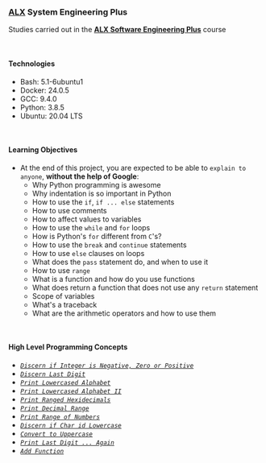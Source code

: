 ### [ALX](https://www.alxafrica.com/) System Engineering Plus

Studies carried out in the **[ALX Software Engineering Plus](https://www.alxafrica.com/software-engineering-plus/)** course

<br />

#### Technologies

* Bash:     5.1-6ubuntu1
* Docker:   24.0.5
* GCC:      9.4.0
* Python:   3.8.5
* Ubuntu:   20.04 LTS

<br />

#### Learning Objectives

* At the end of this project, you are expected to be able to `explain to anyone`, **without the help of Google**:
    * Why Python programming is awesome
    * Why indentation is so important in Python
    * How to use the `if`, `if ... else` statements
    * How to use comments
    * How to affect values to variables
    * How to use the `while` and `for` loops
    * How is Python's `for` different from `C`'s?
    * How to use the `break` and `continue` statements
    * How to use `else` clauses on loops
    * What does the `pass` statement do, and when to use it
    * How to use `range`
    * What is a function and how do you use functions
    * What does return a function that does not use any `return` statement
    * Scope of variables
    * What's a traceback
    * What are the arithmetic operators and how to use them

<br />

#### High Level Programming Concepts

* _[`Discern if Integer is Negative, Zero or Positive`](0-positive_or_negative.py)_
* _[`Discern Last Digit`](1-last_digit.py)_
* _[`Print Lowercased Alphabet`](2-print_alphabet.py)_
* _[`Print Lowercased Alphabet II`](3-print_alphabt.py)_
* _[`Print Ranged Hexidecimals`](4-print_hexa.py)_
* _[`Print Decimal Range`](5-print_comb2.py)_
* _[`Print Range of Numbers`](6-print_comb3.py)_
* _[`Discern if Char id Lowercase`](7-islower.py)_
* _[`Convert to Uppercase`](8-uppercase.py)_
* _[`Print Last Digit ... Again`](9-print_last_digit.py)_
* _[`Add Function`](10-add.py)_

<br />

